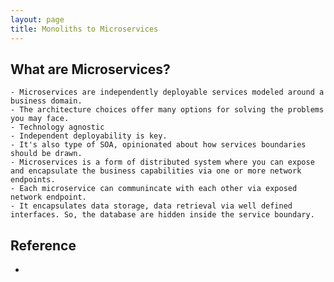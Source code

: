 ```yaml
---
layout: page
title: Monoliths to Microservices
---
```


## What are Microservices?
    - Microservices are independently deployable services modeled around a business domain.
    - The architecture choices offer many options for solving the problems you may face.
    - Technology agnostic
    - Independent deployability is key.
    - It's also type of SOA, opinionated about how services boundaries should be drawn.
    - Microservices is a form of distributed system where you can expose and encapsulate the business capabilities via one or more network endpoints.
    - Each microservice can communincate with each other via exposed network endpoint.
    - It encapsulates data storage, data retrieval via well defined interfaces. So, the database are hidden inside the service boundary.

    

## Reference
- 
